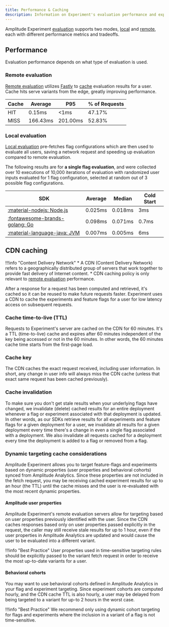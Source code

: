 ```yaml
---
title: Performance & Caching
description: Information on Experiment's evaluation performance and experiment results caching infrastructure.
---
```


Amplitude Experiment [evaluation](./evaluation/implementation.md) supports two modes, [local](./evaluation/local-evaluation.md) and [remote](./evaluation/remote-evaluation.md), each with different performance metrics and tradeoffs.

## Performance

Evaluation performance depends on what type of evaluation is used.

### Remote evaluation

[Remote evaluation](./evaluation/remote-evaluation.md) utilizes [Fastly](https://fastly.com) to [cache](#cdn-caching) evaluation results for a user. Cache hits serve variants from the edge, greatly improving performance.

<!-- TODO: tabs with different tables and values per region -->

| Cache | Average | P95 | % of Requests |
| --- | --- | --- | --- |
| HIT | 0.15ms | <1ms | 47.17% |
| MISS | 166.43ms | 201.00ms | 52.83% |

### Local evaluation

[Local evaluation](./evaluation/local-evaluation.md) pre-fetches flag configurations which are then used to evaluate all users, saving a network request and speeding up evaluation compared to remote evaluation.

The following results are for **a single flag evaluation**, and were collected over 10 executions of 10,000 iterations of evaluation with randomized user inputs evaluated for 1 flag configuration, selected at random out of 3 possible flag configurations.

| SDK | Average | Median | Cold Start |
| --- | --- | --- | --- |
| [:material-nodejs: Node.js](../../sdks/nodejs-sdk.md) | 0.025ms | 0.018ms | 3ms |
| [:fontawesome-brands-golang: Go](../../sdks/go-sdk.md) | 0.098ms | 0.071ms | 0.7ms |
| [:material-language-java: JVM](../../sdks/go-sdk.md) | 0.007ms | 0.005ms | 6ms |

## CDN caching

!!!info "Content Delivery Network"
    * A CDN (Content Delivery Network) refers to a geographically distributed group of servers that work together to provide fast delivery of Internet content.
    * CDN caching policy is only relevant to [remote evaluation](./evaluation/remote-evaluation.md) performance.

After a response for a request has been computed and retrieved, it's cached so it can be reused to make future requests faster. Experiment uses a CDN to cache the experiments and feature flags for a user for low latency access on subsequent requests.


### Cache time-to-live (TTL)

Requests to Experiment's server are cached on the CDN for 60 minutes. It's a TTL (time-to-live) cache and expires after 60 minutes independent of the key being accessed or not in the 60 minutes. In other words, the 60 minutes cache time starts from the first-page load.

### Cache key

The CDN caches the exact request received, including user information. In short, any change in user info will always miss the CDN cache (unless that exact same request has been cached previously).

### Cache invalidation

To make sure you don't get stale results when your underlying flags have changed, we invalidate (delete) cached results for an entire deployment whenever a flag or experiment associated with that deployment is updated. In other words, as our SDKs retrieve results for all experiments and feature flags for a given deployment for a user, we invalidate all results for a given deployment every time there's a change in even a single flag associated with a deployment. We also invalidate all requests cached for a deployment every time the deployment is added to a flag or removed from a flag.

### Dynamic targeting cache considerations

Amplitude Experiment allows you to target feature-flags and experiments based on dynamic properties (user properties and behavioral cohorts) synced from Amplitude Analytics. Since these properties are not included in the fetch request, you may be receiving cached experiment results for up to an hour (the TTL) until the cache misses and the user is re-evaluated with the most recent dynamic properties.

#### Amplitude user properties

Amplitude Experiment's remote evaluation servers allow for targeting based on user properties previously identified with the user. Since the CDN caches responses based only on user properties passed explicitly in the request, the caller may still receive stale results for up to 1 hour, even if the user properties in Amplitude Analytics are updated and would cause the user to be evaluated into a different variant.

!!!info "Best Practice"
    User properties used in time-sensitive targeting rules should be explicitly passed to the variant fetch request in order to receive the most up-to-date variants for a user.

#### Behavioral cohorts

You may want to use behavioral cohorts defined in Amplitude Analytics in your flag and experiment targeting. Since experiment cohorts are computed hourly, and the CDN cache TTL is also hourly, a user may be delayed from being targeted to a variant for up-to 2 hours in the worst case.

!!!info "Best Practice"
    We recommend only using dynamic cohort targeting for flags and experiments where the inclusion in a variant of a flag is not time-sensitive.
